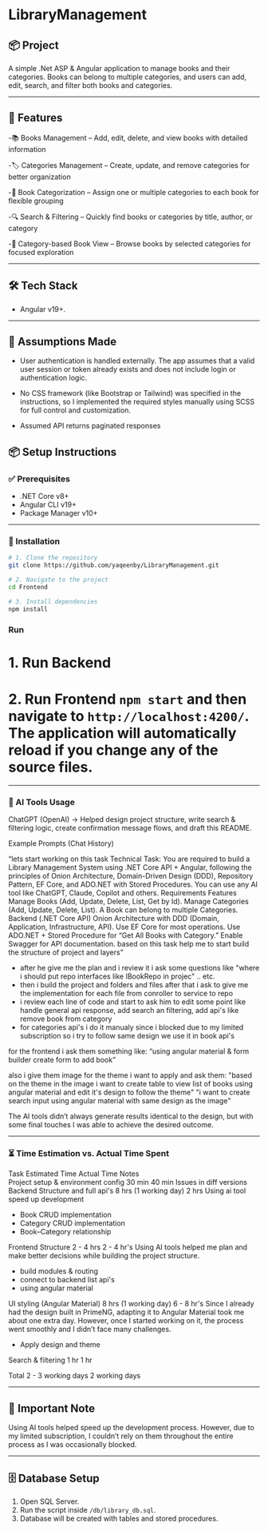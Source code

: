 # LibraryManagement

## 📦 Project

A simple .Net ASP & Angular application to manage books and their categories.
Books can belong to multiple categories, and users can add, edit, search, and filter both books and categories.

---

## 🚀 Features

-📚 Books Management – Add, edit, delete, and view books with detailed information

-🏷️ Categories Management – Create, update, and remove categories for better organization

-🔗 Book Categorization – Assign one or multiple categories to each book for flexible grouping

-🔍 Search & Filtering – Quickly find books or categories by title, author, or category

-📑 Category-based Book View – Browse books by selected categories for focused exploration

---

## 🛠️ Tech Stack

- Angular v19+.

---

## 🧾 Assumptions Made

- User authentication is handled externally. The app assumes that a valid user session or token already exists and does not include login or authentication logic.

- No CSS framework (like Bootstrap or Tailwind) was specified in the instructions, so I implemented the required styles manually using SCSS for full control and customization.

- Assumed API returns paginated responses

## 📦 Setup Instructions

### ✅ Prerequisites

- .NET Core v8+
- Angular CLI v19+
- Package Manager v10+

---

### 🔧 Installation

```bash
# 1. Clone the repository
git clone https://github.com/yaqeenby/LibraryManagement.git

# 2. Navigate to the project
cd Frontend

# 3. Install dependencies
npm install
```

### Run

# 1. Run Backend 
# 2. Run Frontend `npm start` and then navigate to `http://localhost:4200/`. The application will automatically reload if you change any of the source files.

---

### 🤖 AI Tools Usage

ChatGPT (OpenAI) → Helped design project structure, write search & filtering logic, create confirmation message flows, and draft this README.

Example Prompts (Chat History)

“lets start working on this task 
Technical Task: You are required to build a Library Management System using .NET Core API + Angular, 
following the principles of Onion Architecture, Domain-Driven Design (DDD), Repository Pattern, EF Core, and ADO.NET with Stored Procedures. 
You can use any AI tool like ChatGPT, Claude, Copilot and others. 
Requirements Features Manage Books (Add, Update, Delete, List, Get by Id). 
Manage Categories (Add, Update, Delete, List). 
A Book can belong to multiple Categories. 
Backend (.NET Core API) Onion Architecture with DDD (Domain, Application, Infrastructure, API). 
Use EF Core for most operations. 
Use ADO.NET + Stored Procedure for “Get All Books with Category.” 
Enable Swagger for API documentation.
based on this task help me to start build the structure of project and layers”

  - after he give me the plan and i review it i ask some questions like "where i should put repo interfaces like IBookRepo in projec" .. etc.
  - then i build the project and folders and files after that i ask to give me the implementation for each file from conroller to service to repo
  - i review each line of code and start to ask him to edit some point like handle general api response, add search an filtering, add api's like remove book from category
  - for categories api's i do it manualy since i blocked due to my limited subscription so i try to follow same design we use it in book api's

for the frontend i ask them something like:
“using angular material & form builder create form to add book”

also i give them image for the theme i want to apply and ask them: 
"based on the theme in the image i want to create table to view list of books using angular material and edit it's design to follow the theme"
"i want to create search input using angular material with same design as the image"

The AI tools didn’t always generate results identical to the design, but with some final touches I was able to achieve the desired outcome.

---

### ⏳ Time Estimation vs. Actual Time Spent
Task	                              Estimated Time	          Actual Time    Notes   
Project setup & environment config	30 min	                  40 min         Issues in diff versions
Backend Structure and full api's	  8 hrs (1 working day)     2 hrs          Using ai tool speed up development
 - Book CRUD implementation	          
 - Category CRUD implementation	      
 - Book–Category relationship	     

Frontend Structure                  2 - 4 hrs                 2 - 4 hr's     Using AI tools helped me plan and make better decisions while building the project structure.
 - build modules & routing          
 - connect to backend list api's
 - using angular material

UI styling (Angular Material)       8 hrs (1 working day)     6 - 8 hr's     Since I already had the design built in PrimeNG, adapting it to Angular Material took me about one extra day. However, once I started working on it, the process went smoothly and I didn’t face many challenges.
 - Apply design and theme        

Search & filtering	                1 hr	                    1 hr

Total	                              2 - 3 working days        2 working days   

---

## 📌 Important Note

Using AI tools helped speed up the development process. 
However, due to my limited subscription, I couldn’t rely on them throughout the entire process as I was occasionally blocked.

---

## 🗄️ Database Setup
1. Open SQL Server.
2. Run the script inside `/db/library_db.sql`.
3. Database will be created with tables and stored procedures.




